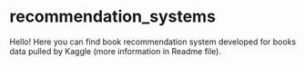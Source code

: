 # recommendation_systems
Hello! Here you can find book recommendation system developed for books data pulled by Kaggle (more information in Readme file). 
